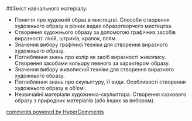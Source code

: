 <div id="hypercomments_widget" class="js-hypercomments-widget invisible"></div>

##Зміст навчального матеріалу:

* Поняття про художній образ в мистецтві. Способи створення художнього образу в різних видах образотворчого мистецтва.
* Створення художнього образу за допомогою  графічних засобів виразності: ліній, штрихів, крапок, плям.
* Значення вибору графічної техніки для створення виразного художнього образу. 
* Поглиблення знань про колір як засіб виразності живопису. Створення засобами кольору певного за характером образу.
* Значення вибору живописної техніки для створення виразного художнього образу.
* Поглиблення знань про скульптуру, її види. Особливості створення художнього образу в об’ємі.
* Незвичайні матеріали художника-скульптора. Створення казкового образу з природних матеріалів (або інших за вибором).

 


<div class="js-hypercomments-container">
    <a href="http://hypercomments.com" class="hc-link" title="comments widget">comments powered by HyperComments</a>
</div>